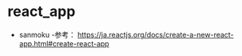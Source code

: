 # react_app

- sanmoku
  -参考：  https://ja.reactjs.org/docs/create-a-new-react-app.html#create-react-app
